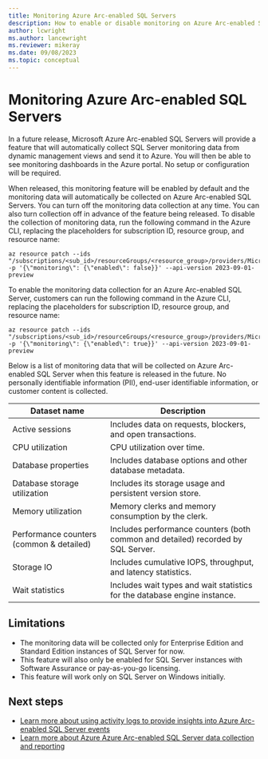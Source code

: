 ```yaml
---
title: Monitoring Azure Arc-enabled SQL Servers
description: How to enable or disable monitoring on Azure Arc-enabled SQL Servers
author: lcwright
ms.author: lancewright
ms.reviewer: mikeray
ms.date: 09/08/2023
ms.topic: conceptual
---
```


# Monitoring Azure Arc-enabled SQL Servers

In a future release, Microsoft Azure Arc-enabled SQL Servers will provide a feature that will automatically collect SQL Server monitoring data from dynamic management views and send it to Azure. You will then be able to see monitoring dashboards in the Azure portal. No setup or configuration will be required.

When released, this monitoring feature will be enabled by default and the monitoring data will automatically be collected on Azure Arc-enabled SQL Servers. You can turn off the monitoring data collection at any time. You can also turn collection off in advance of the feature being released. To disable the collection of monitoring data, run the following command in the Azure CLI, replacing the placeholders for subscription ID, resource group, and resource name:

```azurecli
az resource patch --ids "/subscriptions/<sub_id>/resourceGroups/<resource_group>/providers/Microsoft.AzureArcData/SqlServerInstances/<resource_name>" -p '{\"monitoring\": {\"enabled\": false}}' --api-version 2023-09-01-preview
```

To enable the monitoring data collection for an Azure Arc-enabled SQL Server, customers can run the following command in the Azure CLI, replacing the placeholders for subscription ID, resource group, and resource name:

```azurecli
az resource patch --ids "/subscriptions/<sub_id>/resourceGroups/<resource_group>/providers/Microsoft.AzureArcData/SqlServerInstances/<resource_name>" -p '{\"monitoring\": {\"enabled\": true}}' --api-version 2023-09-01-preview
```

Below is a list of monitoring data that will be collected on Azure Arc-enabled SQL Server when this feature is released in the future.  No personally identifiable information (PII), end-user identifiable information, or customer content is collected.
  
|Dataset name|Description|
|----|----|
|Active sessions|Includes data on requests, blockers, and open transactions.|
|CPU utilization|CPU utilization over time.|
|Database properties|Includes database options and other database metadata.|
|Database storage utilization|Includes its storage usage and persistent version store.|
|Memory utilization|Memory clerks and memory consumption by the clerk.|
|Performance counters (common & detailed)|Includes performance counters (both common and detailed) recorded by SQL Server.|
|Storage IO|Includes cumulative IOPS, throughput, and latency statistics.|
|Wait statistics|Includes wait types and wait statistics for the database engine instance.|

## Limitations
  
- The monitoring data will be collected only for Enterprise Edition and Standard Edition instances of SQL Server for now.  
- This feature will also only be enabled for SQL Server instances with Software Assurance or pay-as-you-go licensing.  
- This feature will work only on SQL Server on Windows initially.  

## Next steps
  
- [Learn more about using activity logs to provide insights into Azure Arc-enabled SQL Server events](docs/sql-server/azure-arc/activity-logs.md)
- [Learn more about Azure Azure Arc-enabled SQL Server data collection and reporting](docs/sql-server/azure-arc/data-collection.md)
